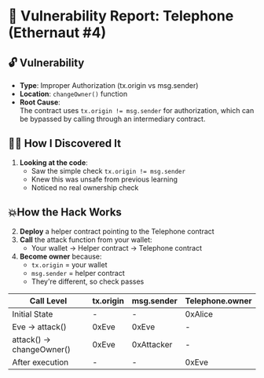 # 🎯 Vulnerability Report: Telephone (Ethernaut #4)

## 🔓 Vulnerability  
- **Type**: Improper Authorization (tx.origin vs msg.sender)  
- **Location**: `changeOwner()` function  
- **Root Cause**:  
  The contract uses `tx.origin != msg.sender` for authorization, which can be bypassed by calling through an intermediary contract.
 
## 🕵️‍♂️ How I Discovered It
1. **Looking at the code**:
   - Saw the simple check `tx.origin != msg.sender`
   - Knew this was unsafe from previous learning
   - Noticed no real ownership check

## 💥How the Hack Works
2. **Deploy** a helper contract pointing to the Telephone contract
3. **Call** the attack function from your wallet:
   - Your wallet → Helper contract → Telephone contract
4. **Become owner** because:
   - `tx.origin` = your wallet
   - `msg.sender` = helper contract
   - They're different, so check passes
  

| Call Level               | tx.origin | msg.sender  | Telephone.owner |
|--------------------------|-----------|-------------|-----------------|
| Initial State            | -         | -           | 0xAlice         |
| Eve → attack()           | 0xEve     | 0xEve       | -               |
| attack() → changeOwner() | 0xEve     | 0xAttacker  | -               |
| After execution          | -         | -           | 0xEve           |
